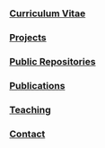 ### [Curriculum Vitae](https://github.com/AndrewHakmi/AndrewHakmi/wiki/Curriculum-Vitae)
### [Projects](https://github.com/AndrewHakmi/AndrewHakmi/wiki/Curriculum-Vitae#current-projects)
### [Public Repositories](https://github.com/AndrewHakmi?tab=repositories)
### [Publications](https://github.com/AndrewHakmi/AndrewHakmi/wiki/priveleged.md)
### [Teaching](https://github.com/AndrewHakmi/AndrewHakmi/wiki/priveleged.md)
### [Contact](https://github.com/AndrewHakmi/AndrewHakmi/wiki/Curriculum-Vitae#personal-information-and-contact-details)
